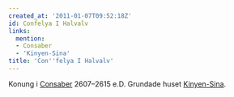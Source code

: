 ```yaml
---
created_at: '2011-01-07T09:52:18Z'
id: Confelya I Halvalv
links:
  mention:
  - Consaber
  - 'Kinyen-Sina'
title: 'Con''felya I Halvalv'
---
```


Konung i [Consaber] 2607–2615 e.D. Grundade huset [Kinyen-Sina].

  [Consaber]: Consaber
  [Kinyen-Sina]: Kinyen-Sina